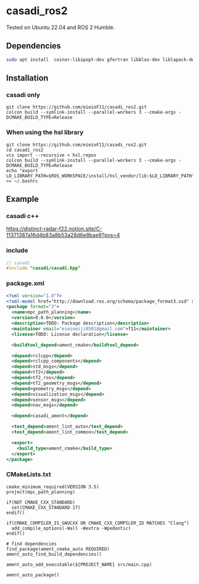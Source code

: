 # casadi_ros2
Tested on Ubuntu 22.04 and ROS 2 Humble.

## Dependencies

```bash
sudo apt install  coinor-libipopt-dev gfortran libblas-dev liblapack-dev libmetis-dev -y
```

## Installation

### casadi only

```
git clone https://github.com/eieioF11/casadi_ros2.git
colcon build --symlink-install --parallel-workers 3 --cmake-args -DCMAKE_BUILD_TYPE=Release
```

### When using the hsl library

```
git clone https://github.com/eieioF11/casadi_ros2.git
cd casadi_ros2
vcs import --recursive < hsl.repos
colcon build --symlink-install --parallel-workers 3 --cmake-args -DCMAKE_BUILD_TYPE=Release
echo "export LD_LIBRARY_PATH=$ROS_WORKSPACE/install/hsl_vendor/lib:$LD_LIBRARY_PATH" >> ~/.bashrc
```
## Example
### casadi c++
https://distinct-radar-f22.notion.site/C-11371387a16d4b83a8b53a28d6e8bae9?pvs=4
### include
```c++
// casadi
#include "casadi/casadi.hpp"
```
### package.xml
```xml
<?xml version="1.0"?>
<?xml-model href="http://download.ros.org/schema/package_format3.xsd" schematypens="http://www.w3.org/2001/XMLSchema"?>
<package format="3">
  <name>mpc_path_planning</name>
  <version>0.0.0</version>
  <description>TODO: Package description</description>
  <maintainer email="eieioeiji0501@gmail.com">f11</maintainer>
  <license>TODO: License declaration</license>

  <buildtool_depend>ament_cmake</buildtool_depend>

  <depend>rclcpp</depend>
  <depend>rclcpp_components</depend>
  <depend>std_msgs</depend>
  <depend>tf2</depend>
  <depend>tf2_ros</depend>
  <depend>tf2_geometry_msgs</depend>
  <depend>geometry_msgs</depend>
  <depend>visualization_msgs</depend>
  <depend>sensor_msgs</depend>
  <depend>nav_msgs</depend>

  <depend>casadi_ament</depend>

  <test_depend>ament_lint_auto</test_depend>
  <test_depend>ament_lint_common</test_depend>

  <export>
    <build_type>ament_cmake</build_type>
  </export>
</package>
```
### CMakeLists.txt
```
cmake_minimum_required(VERSION 3.5)
project(mpc_path_planning)

if(NOT CMAKE_CXX_STANDARD)
  set(CMAKE_CXX_STANDARD 17)
endif()

if(CMAKE_COMPILER_IS_GNUCXX OR CMAKE_CXX_COMPILER_ID MATCHES "Clang")
  add_compile_options(-Wall -Wextra -Wpedantic)
endif()

# find dependencies
find_package(ament_cmake_auto REQUIRED)
ament_auto_find_build_dependencies()

ament_auto_add_executable(${PROJECT_NAME} src/main.cpp)

ament_auto_package()
```
